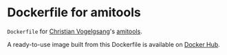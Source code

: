 # Dockerfile for amitools

`Dockerfile` for [Christian Vogelgsang](https://github.com/cnvogelg/)'s [amitools](https://github.com/cnvogelg/amitools).

A ready-to-use image built from this Dockerfile is available on [Docker Hub](https://hub.docker.com/r/sebastianbergmann/amitools/).

